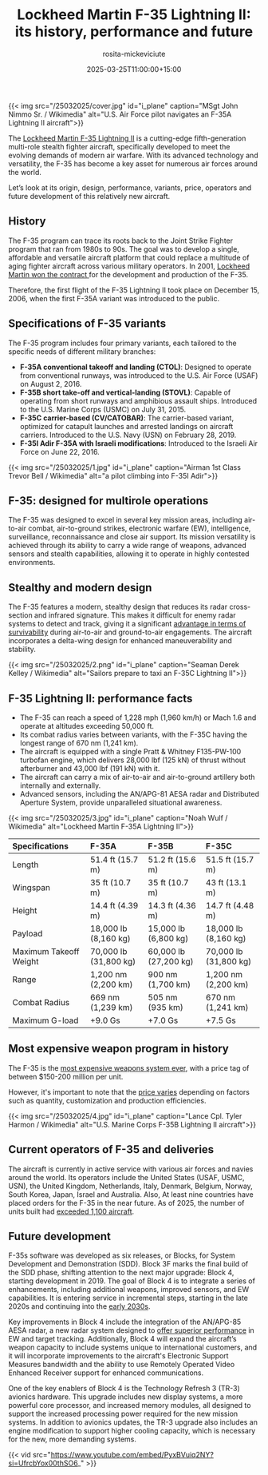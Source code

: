 ﻿---
title: "Lockheed Martin F-35 Lightning II: its history, performance and future"
meta_title: "Lockheed Martin F-35 Lightning II: its history, performance and future"
description: "What role does this fifth-generation stealth aircraft play in modern air warfare? Meet Lockheed Martin F-35 Lighting, a multirole strike fighter used by USAF."
date: 2025-03-25T11:00:00+15:00
draft: false
thumb: "/25032025/cover.jpg"
thumb_alt: "U.S. Air Force pilot navigates an F-35A Lightning II aircraft"
author: "rosita-mickeviciute"
is_article: true
---

{{< img src="/25032025/cover.jpg" id="i\_plane" caption="MSgt John Nimmo Sr. / Wikimedia" alt="U.S. Air Force pilot navigates an F-35A Lightning II aircraft">}}

The [Lockheed Martin F-35 Lightning II](https://thefriendlyskies.net/article/difference-between-f22-f35/) is a cutting-edge fifth-generation multi-role stealth fighter aircraft, specifically developed to meet the evolving demands of modern air warfare. With its advanced technology and versatility, the F-35 has become a key asset for numerous air forces around the world.

Let’s look at its origin, design, performance, variants, price, operators and future development of this relatively new aircraft.

## History

The F-35 program can trace its roots back to the Joint Strike Fighter program that ran from 1980s to 90s. The goal was to develop a single, affordable and versatile aircraft platform that could replace a multitude of aging fighter aircraft across various military operators. In 2001, [Lockheed Martin won the contract ](https://web.archive.org/web/20190706050004/http://www.jsf.mil/history/his_f35.htm)for the development and production of the F-35. 

Therefore, the first flight of the F-35 Lightning II took place on December 15, 2006, when the first F-35A variant was introduced to the public.

## Specifications of F-35 variants

The F-35 program includes four primary variants, each tailored to the specific needs of different military branches:

- **F-35A conventional takeoff and landing (CTOL)**: Designed to operate from conventional runways, was introduced to the U.S. Air Force (USAF) on August 2, 2016.
- **F-35B short take-off and vertical-landing (STOVL)**: Capable of operating from short runways and amphibious assault ships. Introduced to the U.S. Marine Corps (USMC) on July 31, 2015.
- **F-35C carrier-based (CV/CATOBAR)**: The carrier-based variant, optimized for catapult launches and arrested landings on aircraft carriers. Introduced to the U.S. Navy (USN)  on February 28, 2019.
- **F-35I Adir F-35A with Israeli modifications**: Introduced to the Israeli Air Force on June 22, 2016. 

{{< img src="/25032025/1.jpg" id="i\_plane" caption="Airman 1st Class Trevor Bell / Wikimedia" alt="a pilot climbing into F-35I Adir">}}

## F-35: designed for multirole operations

The F-35 was designed to excel in several key mission areas, including air-to-air combat, air-to-ground strikes, electronic warfare (EW), intelligence, surveillance, reconnaissance and close air support. Its mission versatility is achieved through its ability to carry a wide range of weapons, advanced sensors and stealth capabilities, allowing it to operate in highly contested environments.

## Stealthy and modern design

The F-35 features a modern, stealthy design that reduces its radar cross-section and infrared signature. This makes it difficult for enemy radar systems to detect and track, giving it a significant [advantage in terms of survivability](https://www.quora.com/Can-you-explain-the-components-of-the-stealth-technology-used-in-an-F-35-and-how-it-affects-its-radar-signature) during air-to-air and ground-to-air engagements. The aircraft incorporates a delta-wing design for enhanced maneuverability and stability.

{{< img src="/25032025/2.png" id="i\_plane" caption="Seaman Derek Kelley / Wikimedia" alt="Sailors prepare to taxi an F-35C Lightning II">}}

## F-35 Lightning II: performance facts

- The F-35 can reach a speed of 1,228 mph (1,960 km/h) or Mach 1.6 and operate at altitudes exceeding 50,000 ft.
- Its combat radius varies between variants, with the F-35C having the longest range of 670 nm (1,241 km).
- The aircraft is equipped with a single Pratt & Whitney F135-PW-100 turbofan engine, which delivers 28,000 lbf (125 kN) of thrust without afterburner and 43,000 lbf (191 kN) with it.
- The aircraft can carry a mix of air-to-air and air-to-ground artillery both internally and externally.
- Advanced sensors, including the AN/APG-81 AESA radar and Distributed Aperture System, provide unparalleled situational awareness.

{{< img src="/25032025/3.jpg" id="i\_plane" caption="Noah Wulf / Wikimedia" alt="Lockheed Martin F-35A Lightning II">}}

|**Specifications**|**F-35A** |**F-35B**|**F-35C**|
| :- | :- | :- | :- |
|Length|51\.4 ft (15.7 m)|51\.2 ft (15.6 m)|51\.5 ft (15.7 m)|
|Wingspan|35 ft (10.7 m)|35 ft (10.7 m)|43 ft (13.1 m)|
|Height|14\.4 ft (4.39 m)|14\.3 ft (4.36 m)|14\.7 ft (4.48 m)|
|Payload|18,000 lb (8,160 kg)|15,000 lb (6,800 kg)|18,000 lb (8,160 kg)|
|Maximum Takeoff Weight|70,000 lb (31,800 kg)|60,000 lb (27,200 kg)|70,000 lb (31,800 kg)|
|Range|1,200 nm (2,200 km)|900 nm (1,700 km)|1,200 nm (2,200 km)|
|Combat Radius|669 nm (1,239 km)|505 nm (935 km)|670 nm (1,241 km)|
|Maximum G-load|+9.0 Gs|+7.0 Gs|+7.5 Gs|

## Most expensive weapon program in history

The F-35 is the [most expensive weapons system ever](https://responsiblestatecraft.org/f-35-most-expensive/), with a price tag of between $150-200 million per unit. 

However, it's important to note that the [price varies](https://time.com/7269375/trump-nato-europe-canada-fighter-jets-defense-technology-made-america/) depending on factors such as quantity, customization and production efficiencies.

{{< img src="/25032025/4.jpg" id="i\_plane" caption="Lance Cpl. Tyler Harmon / Wikimedia" alt="U.S. Marine Corps F-35B Lightning II aircraft">}}

## Current operators of F-35 and deliveries

The aircraft is currently in active service with various air forces and navies around the world. Its operators include the United States (USAF, USMC, USN), the United Kingdom, Netherlands, Italy, Denmark, Belgium, Norway, South Korea, Japan, Israel and Australia. Also, At least nine countries have placed orders for the F-35 in the near future. As of 2025, the number of units built had [exceeded 1,100 aircraft](https://www.f35.com/f35/about/fast-facts.html). 

## Future development 

F-35s software was developed as six releases, or Blocks, for System Development and Demonstration (SDD). Block 3F marks the final build of the SDD phase, shifting attention to the next major upgrade: Block 4, starting development in 2019. The goal of Block 4 is to integrate a series of enhancements, including additional weapons, improved sensors, and EW capabilities. It is entering service in incremental steps, starting in the late 2020s and continuing into the [early 2030s](https://euro-sd.com/2024/07/major-news/39170/f-35-the-future-or-trainwreck/).

Key improvements in Block 4 include the integration of the AN/APG-85 AESA radar, a new radar system designed to [offer superior performance](https://web.archive.org/web/20200731040956/https://www.defenseworld.net/news/24904/Lockheed_Martin_Awarded__1_8_Billion_for_F_35_Block_4_Development#.XyOZrOzP32c) in EW and target tracking. Additionally, Block 4 will expand the aircraft’s weapon capacity to include systems unique to international customers, and it will incorporate improvements to the aircraft's Electronic Support Measures bandwidth and the ability to use Remotely Operated Video Enhanced Receiver support for enhanced communications.

One of the key enablers of Block 4 is the Technology Refresh 3 (TR-3) avionics hardware. This upgrade includes new display systems, a more powerful core processor, and increased memory modules, all designed to support the increased processing power required for the new mission systems. In addition to avionics updates, the TR-3 upgrade also includes an engine modification to support higher cooling capacity, which is necessary for the new, more demanding systems.

{{< vid src="https://www.youtube.com/embed/PyxBVuiq2NY?si=UfrcbYox00thSO6_" >}}
